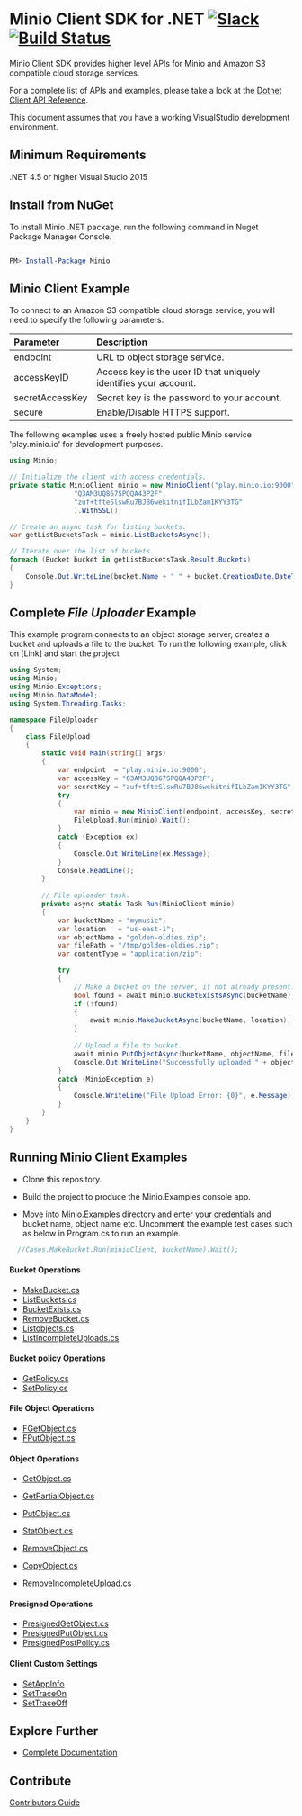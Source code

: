 # Minio Client SDK for .NET  [![Slack](https://slack.minio.io/slack?type=svg)](https://slack.minio.io) [![Build Status](https://travis-ci.org/minio/minio-dotnet.svg?branch=master)](https://travis-ci.org/minio/minio-dotnet)

Minio Client SDK provides higher level APIs for Minio and Amazon S3 compatible cloud storage services. 

For a complete list of APIs and examples, please take a look at the [Dotnet Client API Reference](https://docs.minio.io/docs/dotnet-client-api-reference).

This document assumes that you have a working VisualStudio development environment.  

## Minimum Requirements
  .NET 4.5 or higher
  Visual Studio 2015 
  
## Install from NuGet

To install Minio .NET package, run the following command in Nuget Package Manager Console.
```powershell

PM> Install-Package Minio
```

## Minio Client Example
To connect to an Amazon S3 compatible cloud storage service, you will need to specify the following parameters.

| Parameter  | Description| 
| :---         |     :---     |
| endpoint   | URL to object storage service.   | 
| accessKeyID | Access key is the user ID that uniquely identifies your account. |   
| secretAccessKey | Secret key is the password to your account. |
| secure | Enable/Disable HTTPS support. |

The following examples uses a freely hosted public Minio service 'play.minio.io' for development purposes.

```cs
using Minio;

// Initialize the client with access credentials.
private static MinioClient minio = new MinioClient("play.minio.io:9000",
                "Q3AM3UQ867SPQQA43P2F",
                "zuf+tfteSlswRu7BJ86wekitnifILbZam1KYY3TG"
                ).WithSSL();

// Create an async task for listing buckets.
var getListBucketsTask = minio.ListBucketsAsync();

// Iterate over the list of buckets.
foreach (Bucket bucket in getListBucketsTask.Result.Buckets)          
{                
    Console.Out.WriteLine(bucket.Name + " " + bucket.CreationDate.DateTime);
}

```
## Complete _File Uploader_ Example

This example program connects to an object storage server, creates a bucket and uploads a file to the bucket.
To run the following example, click on [Link] and start the project
```cs
using System;
using Minio;
using Minio.Exceptions;
using Minio.DataModel;
using System.Threading.Tasks;

namespace FileUploader
{
    class FileUpload
    {
        static void Main(string[] args)
        {
            var endpoint  = "play.minio.io:9000";
            var accessKey = "Q3AM3UQ867SPQQA43P2F";
            var secretKey = "zuf+tfteSlswRu7BJ86wekitnifILbZam1KYY3TG";
            try
            { 
                var minio = new MinioClient(endpoint, accessKey, secretKey).WithSSL();
                FileUpload.Run(minio).Wait();
            }
            catch (Exception ex)
            {
                Console.Out.WriteLine(ex.Message);
            }
            Console.ReadLine();
        }
        
        // File uploader task.
        private async static Task Run(MinioClient minio)
        {
            var bucketName = "mymusic";
            var location   = "us-east-1";
            var objectName = "golden-oldies.zip";
            var filePath = "/tmp/golden-oldies.zip";
            var contentType = "application/zip";

            try
            {
				// Make a bucket on the server, if not already present.
                bool found = await minio.BucketExistsAsync(bucketName);
                if (!found)
                {
                    await minio.MakeBucketAsync(bucketName, location);
                }
				
				// Upload a file to bucket.
                await minio.PutObjectAsync(bucketName, objectName, filePath, contentType);  
                Console.Out.WriteLine("Successfully uploaded " + objectName );
            }
            catch (MinioException e)
            {
                Console.WriteLine("File Upload Error: {0}", e.Message);
            }
        }
    }
}
```

## Running Minio Client Examples
* Clone this repository.

* Build the project to produce the Minio.Examples console app.

* Move into Minio.Examples directory and enter your credentials and bucket name, object name etc.
  Uncomment the example test cases such as below in Program.cs to run an example.
```cs
  //Cases.MakeBucket.Run(minioClient, bucketName).Wait();
```
#### Bucket Operations

* [MakeBucket.cs](./Minio.Examples/Cases/MakeBucket.cs)
* [ListBuckets.cs](./Minio.Examples/Cases/ListBuckets.cs)
* [BucketExists.cs](./Minio.Examples/Cases/BucketExists.cs)
* [RemoveBucket.cs](./Minio.Examples/Cases/RemoveBucket.cs)
* [Listobjects.cs](./Minio.Examples/Cases/Listobjects.cs)
* [ListIncompleteUploads.cs](./Minio.Examples/Cases/ListIncompleteUploads.cs)

#### Bucket policy Operations
* [GetPolicy.cs](./Minio.Examples/Cases/GetPolicy.cs)
* [SetPolicy.cs](./Minio.Examples/Cases/SetPolicy.cs)

#### File Object Operations
* [FGetObject.cs](./Minio.Examples/Cases/FGetObject.cs)
* [FPutObject.cs](./Minio.Examples/Cases/FPutObject.cs)

#### Object Operations
* [GetObject.cs](./Minio.Examples/Cases/GetObject.cs)
* [GetPartialObject.cs](./Minio.Examples/Cases/GetPartialObject.cs)

* [PutObject.cs](./Minio.Examples/Cases/PutObject.cs)
* [StatObject.cs](./Minio.Examples/Cases/StatObject.cs)
* [RemoveObject.cs](./Minio.Examples/Cases/RemoveObject.cs)
* [CopyObject.cs](./Minio.Examples/Cases/CopyObject.cs)
* [RemoveIncompleteUpload.cs](./Minio.Examples/Cases/RemoveIncompleteUpload.cs)

#### Presigned Operations
* [PresignedGetObject.cs](./Minio.Examples/Cases/PresignedGetObject.cs)
* [PresignedPutObject.cs](./Minio.Examples/Cases/PresignedPutObject.cs)
* [PresignedPostPolicy.cs](./Minio.Examples/Cases/PresignedPostPolicy.cs)

#### Client Custom Settings
* [SetAppInfo](./Minio.Examples/Program.cs)
* [SetTraceOn](./Minio.Examples/Program.cs)
* [SetTraceOff](./Minio.Examples/Program.cs)

## Explore Further
* [Complete Documentation](https://docs.minio.io)

## Contribute

[Contributors Guide](https://github.com/minio/minio-go/blob/master/CONTRIBUTING.md)